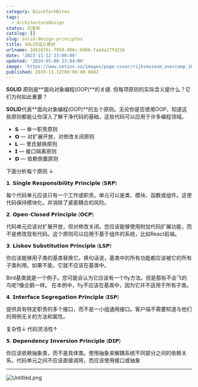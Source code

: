```yaml
---
category: QuickTechBites
tags:
  - ArchitectureDesign
status: 已发布
catalog: []
slug: solid-design-principles
title: SOLID设计原则
urlname: 2d810f8c-f950-406c-8d0b-faa4a27fd21b
date: '2023-11-12 23:08:00'
updated: '2024-05-08 23:04:00'
image: 'https://www.notion.so/images/page-cover/rijksmuseum_avercamp_1620.jpg'
published: 2019-11-12T08:00:00.000Z
---
```


**SOLID** 原则是**面向对象编程(OOP)**的关键. 但每项原则的实际含义是什么？它们为何如此重要？


**SOLID**代表**面向对象编程(OOP)**的五个原则。无论你是否使用OOP，知道这些原则都能让你深入了解干净代码的基础，这些代码可以应用于许多编程领域。

- 𝗦 — 单一职责原则
- 𝗢 — 对扩展开放，对修改关闭原则
- 𝗟 — 里氏替换原则
- 𝗜 — 接口隔离原则
- 𝗗 — 依赖倒置原则

下面分析每个原则 ↓


𝟭. 𝗦𝗶𝗻𝗴𝗹𝗲 𝗥𝗲𝘀𝗽𝗼𝗻𝘀𝗶𝗯𝗶𝗹𝗶𝘁𝘆 𝗣𝗿𝗶𝗻𝗰𝗶𝗽𝗹𝗲 (𝗦𝗥𝗣)


每个代码单元应该只有一个工作或职责。单元可以是类、模块、函数或组件。这使代码保持模块化，并消除了紧密耦合的风险。


𝟮. 𝗢𝗽𝗲𝗻-𝗖𝗹𝗼𝘀𝗲𝗱 𝗣𝗿𝗶𝗻𝗰𝗶𝗽𝗹𝗲 (𝗢𝗖𝗣)


代码单元应该对扩展开放，但对修改关闭。您应该能够使用附加代码扩展功能，而不是修改现有代码。这个原则可以应用于基于组件的系统，比如React前端。


𝟯. 𝗟𝗶𝘀𝗸𝗼𝘃 𝗦𝘂𝗯𝘀𝘁𝗶𝘁𝘂𝘁𝗶𝗼𝗻 𝗣𝗿𝗶𝗻𝗰𝗶𝗽𝗹𝗲 (𝗟𝗦𝗣)


你应该能够用子类的基类替换它。换句话说，基类中的所有功能都应该被它的所有子类利用。如果不能，它就不应该在基类中。


Bird基类就是一个例子。您可能会认为它应该有一个fly方法。但是那些不会飞的鸟呢?像企鹅一样。
在本例中，fly不应该在基类中，因为它并不适用于所有子类。


𝟰. 𝗜𝗻𝘁𝗲𝗿𝗳𝗮𝗰𝗲 𝗦𝗲𝗴𝗿𝗲𝗴𝗮𝘁𝗶𝗼𝗻 𝗣𝗿𝗶𝗻𝗰𝗶𝗽𝗹𝗲 (𝗜𝗦𝗣)


提供具有特定职责的多个接口，而不是一小组通用接口。客户端不需要知道与他们的用例无关的方法和属性。


复杂性↓
代码灵活性↑


𝟱. 𝗗𝗲𝗽𝗲𝗻𝗱𝗲𝗻𝗰𝘆 𝗜𝗻𝘃𝗲𝗿𝘀𝗶𝗼𝗻 𝗣𝗿𝗶𝗻𝗰𝗶𝗽𝗹𝗲 (𝗗𝗜𝗣)


你应该依赖抽象类，而不是具体类。使用抽象来解耦系统不同部分之间的依赖关系。代码单元之间不应该直接调用，而应该使用接口或抽象


---


![Untitled.png](https://prod-files-secure.s3.us-west-2.amazonaws.com/5d24fe63-e567-4804-86f9-9fdc62e13082/6fc4afd3-478b-4aaf-9884-0a3f8e406a71/Untitled.png?X-Amz-Algorithm=AWS4-HMAC-SHA256&X-Amz-Content-Sha256=UNSIGNED-PAYLOAD&X-Amz-Credential=ASIAZI2LB4667PKLUPRH%2F20250201%2Fus-west-2%2Fs3%2Faws4_request&X-Amz-Date=20250201T053450Z&X-Amz-Expires=3600&X-Amz-Security-Token=IQoJb3JpZ2luX2VjEMb%2F%2F%2F%2F%2F%2F%2F%2F%2F%2FwEaCXVzLXdlc3QtMiJIMEYCIQDweWAsey8Jd%2FpfCZW2qZ3JhMePNsEyF1JG5lVUXg4VhAIhAO5t5D1joSfmaVY5bnA7rtgbWjxeMazTZGhb7H1Azm69KogECM7%2F%2F%2F%2F%2F%2F%2F%2F%2F%2FwEQABoMNjM3NDIzMTgzODA1Igx6EpWKX5mC%2Fxhg%2F5Uq3AMm%2BMnH5tE6azXtx8LcwYJwn%2FS%2Ba8DlkiGQOuZfnxyDf4NV5xc65ijb7iIXMjW2dCg9h64EnJxgECvFYuZJ9YN9LT6CDzqE93k9CPBsraJDyw4VV8BCe1lWVQxo97h8da0tfuRT0IHyePvgAbekHQGPNg%2BJ1t6Km13RrZ0VyPkClAGVnApBq4C%2Fu546gYThJryvp7MzUQRs2qz3TA45pvWJfALEZDN2YpVmBbp0plDDdHyx887rce5MaQ%2Bwl0hCcK2lloyV4w4af4Tz2XSFOlSzcPq3rLBzeeZIq0kl8kf3sJHzPSVPVVr2lytLcJ4XdquDVp%2F29BN6xcwWKqmH9yu1yTkaQGrTO%2FdXxDX4p1aAdkQN6p%2BauLiv3hfT%2F88V9AgEXy9Y6V7xb987ZWWdav25B0oyposmQ9qjfzm%2F0I8ItMxYvEjdTK7e8pQO%2BdejcMyGGm%2BFs0n5aHVuRGPXZRtZFvbOfXPC6EAnKyvzQik6QRi0mYCb8cy2XvBwotL7tV3NWKcH3Zik49d%2FZoxy0b8xZkfg1Kpe%2FDOCvcC3ze19uyP96lPpz9Rbfie%2Bs%2FWmmdMS5LVrnE5oTf4vXyGxp2HqjWkv%2BQOWaSyVCC3UZYs%2Fq1jr4V4hjx93gGHtfDC%2F3fa8BjqkAetlBcF5ylvh2DcL29dpomheJYgSfeH%2FeXUeyQawnz5kHVjnUvv01Z%2Ff3WviY69I8htqySh9gDELFUz3t%2B47NsrWEC7LE4BmLLx1OWlxXNC%2FpAjvxzHORYHVzB3UMqu5x1eEjuYQnsjoNOwuTqMUSohF1ifwAGl9xMaMkDaaUu%2B1nV67l%2F5VZGQkEr7%2BsP7f%2BUGxmR3xt8FbjkLj%2BamYq0kQFoAq&X-Amz-Signature=af34d94d7b588ab87bb18e181e50e3085edc6e60c4cfb9bdc1926fc880cee6a1&X-Amz-SignedHeaders=host&x-id=GetObject)

